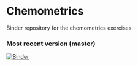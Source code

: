 # Chemometrics
Binder repository for the chemometrics exercises

### Most recent version (master)
[![Binder](https://mybinder.org/badge_logo.svg)](https://mybinder.org/v2/gh/andersle/chemometrics/master)
